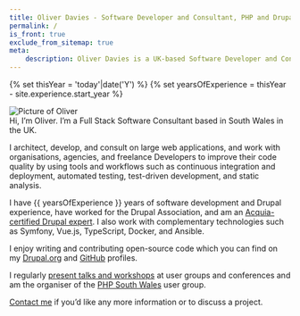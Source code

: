 ```yaml
---
title: Oliver Davies - Software Developer and Consultant, PHP and Drupal specialist
permalink: /
is_front: true
exclude_from_sitemap: true
meta:
    description: Oliver Davies is a UK-based Software Developer and Consultant, specialising in Drupal, PHP, and JavaScript.
---
```


{% set thisYear = 'today'|date('Y') %}
{% set yearsOfExperience = thisYear - site.experience.start_year %}

<div class="markdown" markdown="1">
<div class="mb-4 w-32"><img src="{{ site.avatar.path }}" alt="Picture of Oliver" class="rounded-full border border-gray"></div>
Hi, I’m Oliver. I’m a Full Stack Software Consultant based in South Wales in the UK.

I architect, develop, and consult on large web applications, and work with organisations, agencies, and freelance Developers to improve their code quality by using tools and workflows such as continuous integration and deployment, automated testing, test-driven development, and static analysis.

I have {{ yearsOfExperience }} years of software development and Drupal experience, have worked for the Drupal Association, and am an <a href="https://certification.acquia.com/user/4540">Acquia-certified Drupal expert</a>. I also work with complementary technologies such as Symfony, Vue.js, TypeScript, Docker, and Ansible.

I enjoy writing and contributing open-source code which you can find on my [Drupal.org] and [GitHub] profiles.

I regularly <a href="/talks">present talks and workshops</a> at user groups and conferences and am the organiser of the <a href="https://www.phpsouthwales.uk">PHP South Wales</a> user group.

<a href="/contact">Contact me</a> if you’d like any more information or to discuss a project.
</div>

[drupal.org]: {{site.drupalorg.url}}
[github]: {{site.github.url}}
